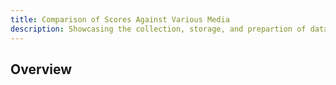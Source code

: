 ```yaml
---
title: Comparison of Scores Against Various Media
description: Showcasing the collection, storage, and prepartion of data to create exploratory visuals
---
```


## Overview
